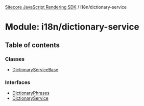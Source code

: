 [Sitecore JavaScript Rendering SDK](../README.md) / i18n/dictionary-service

# Module: i18n/dictionary-service

## Table of contents

### Classes

- [DictionaryServiceBase](../classes/i18n_dictionary_service.DictionaryServiceBase.md)

### Interfaces

- [DictionaryPhrases](../interfaces/i18n_dictionary_service.DictionaryPhrases.md)
- [DictionaryService](../interfaces/i18n_dictionary_service.DictionaryService.md)
